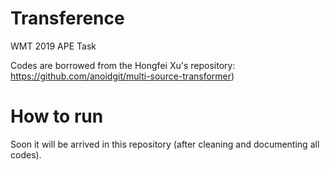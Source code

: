 # Transference
WMT 2019 APE Task

Codes are borrowed from the Hongfei Xu's repository: https://github.com/anoidgit/multi-source-transformer)

# How to run
Soon it will be arrived in this repository (after cleaning and documenting all codes).
